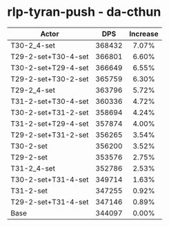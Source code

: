 # rlp-tyran-push - da-cthun
| Actor | DPS | Increase |
|---|:---:|:---:|
|T30-2_4-set|368432|7.07%|
|T29-2-set+T30-4-set|366801|6.60%|
|T30-2-set+T29-4-set|366649|6.55%|
|T29-2-set+T30-2-set|365759|6.30%|
|T29-2_4-set|363796|5.72%|
|T31-2-set+T30-4-set|360336|4.72%|
|T30-2-set+T31-2-set|358694|4.24%|
|T31-2-set+T29-4-set|357874|4.00%|
|T29-2-set+T31-2-set|356265|3.54%|
|T30-2-set|356200|3.52%|
|T29-2-set|353576|2.75%|
|T31-2_4-set|352786|2.53%|
|T30-2-set+T31-4-set|349714|1.63%|
|T31-2-set|347255|0.92%|
|T29-2-set+T31-4-set|347146|0.89%|
|Base|344097|0.00%|
